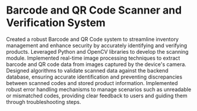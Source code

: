 # Barcode and QR Code Scanner and Verification System
Created a robust Barcode and QR Code system to streamline inventory
management and enhance security by accurately identifying and verifying
products.
Leveraged Python and OpenCV libraries to develop the scanning module.
Implemented real-time image processing techniques to extract barcode and QR
code data from images captured by the device's camera.
Designed algorithms to validate scanned data against the backend database,
ensuring accurate identification and preventing discrepancies between scanned
codes and stored product information.
Implemented robust error handling mechanisms to manage scenarios such as
unreadable or mismatched codes, providing clear feedback to users and guiding
them through troubleshooting steps.
